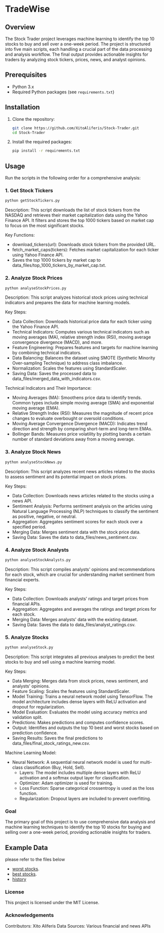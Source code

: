 # TradeWise

## Overview

The Stock Trader project leverages machine learning to identify the top 10 stocks to buy and sell over a one-week period. The project is structured into five main scripts, each handling a crucial part of the data processing and analysis workflow. The final output provides actionable insights for traders by analyzing stock tickers, prices, news, and analyst opinions.

## Prerequisites

- Python 3.x
- Required Python packages (see `requirements.txt`)

## Installation

1. Clone the repository:
    ```bash
    git clone https://github.com/XitoAliferis/Stock-Trader.git
    cd Stock-Trader
    ```

2. Install the required packages:
    ```bash
    pip install -r requirements.txt
    ```

## Usage

Run the scripts in the following order for a comprehensive analysis:

### 1. Get Stock Tickers

```bash
python getStockTickers.py
```
Description:
This script downloads the list of stock tickers from the NASDAQ and retrieves their market capitalization data using the Yahoo Finance API. It filters and stores the top 1000 tickers based on market cap to focus on the most significant stocks.

Key Functions:

- download_tickers(url): Downloads stock tickers from the provided URL.
- fetch_market_caps(tickers): Fetches market capitalization for each ticker using Yahoo Finance API.
- Saves the top 1000 tickers by market cap to data_files/top_1000_tickers_by_market_cap.txt.
### 2. Analyze Stock Prices
```bash
python analyseStockPrices.py
```
Description:
This script analyzes historical stock prices using technical indicators and prepares the data for machine learning models.

Key Steps:

 - Data Collection: Downloads historical price data for each ticker using the Yahoo Finance API.
 - Technical Indicators: Computes various technical indicators such as moving averages (MA), relative strength index (RSI), moving average convergence divergence (MACD), and more.
 - Feature Engineering: Prepares features and targets for machine learning by combining technical indicators.
 - Data Balancing: Balances the dataset using SMOTE (Synthetic Minority Over-sampling Technique) to address class imbalance.
 - Normalization: Scales the features using StandardScaler.
 - Saving Data: Saves the processed data to data_files/merged_data_with_indicators.csv.
 
Technical Indicators and Their Importance:

 - Moving Averages (MA): Smoothens price data to identify trends. Common types include simple moving average (SMA) and exponential moving average (EMA).
 - Relative Strength Index (RSI): Measures the magnitude of recent price changes to evaluate overbought or oversold conditions.
 - Moving Average Convergence Divergence (MACD): Indicates trend direction and strength by comparing short-term and long-term EMAs.
 - Bollinger Bands: Measures price volatility by plotting bands a certain number of standard deviations away from a moving average.
   
### 3. Analyze Stock News
```bash
python analyseStockNews.py
```
Description:
This script analyzes recent news articles related to the stocks to assess sentiment and its potential impact on stock prices.

Key Steps:
 - Data Collection: Downloads news articles related to the stocks using a news API.
 - Sentiment Analysis: Performs sentiment analysis on the articles using Natural Language Processing (NLP) techniques to classify the sentiment as positive, negative, or neutral.
 - Aggregation: Aggregates sentiment scores for each stock over a specified period.
 - Merging Data: Merges sentiment data with the stock price data.
 - Saving Data: Saves the data to data_files/news_sentiment.csv.
   
### 4. Analyze Stock Analysts
```bash
python analyseStockAnalysts.py
```
Description:
This script compiles analysts' opinions and recommendations for each stock, which are crucial for understanding market sentiment from financial experts.

Key Steps:
 - Data Collection: Downloads analysts' ratings and target prices from financial APIs.
 - Aggregation: Aggregates and averages the ratings and target prices for each stock.
 - Merging Data: Merges analysts' data with the existing dataset.
 - Saving Data: Saves the data to data_files/analyst_ratings.csv.

### 5. Analyze Stocks
```bash
python analyseStock.py
```
Description:
This script integrates all previous analyses to predict the best stocks to buy and sell using a machine learning model.

Key Steps:
 - Data Merging: Merges data from stock prices, news sentiment, and analysts' opinions.
 - Feature Scaling: Scales the features using StandardScaler.
 - Model Training: Trains a neural network model using TensorFlow. The model architecture includes dense layers with ReLU activation and dropout for regularization.
 - Model Evaluation: Evaluates the model using accuracy metrics and validation split.
 - Predictions: Makes predictions and computes confidence scores.
 - Output: Identifies and outputs the top 10 best and worst stocks based on prediction confidence.
 - Saving Results: Saves the final predictions to data_files/final_stock_ratings_new.csv.

Machine Learning Model:
- Neural Network: A sequential neural network model is used for multi-class classification (Buy, Hold, Sell).
  - Layers: The model includes multiple dense layers with ReLU activation and a softmax output layer for classification.
  - Optimizer: Adam optimizer is used for training.
  - Loss Function: Sparse categorical crossentropy is used as the loss function.
  - Regularization: Dropout layers are included to prevent overfitting.

### Goal
The primary goal of this project is to use comprehensive data analysis and machine learning techniques to identify the top 10 stocks for buying and selling over a one-week period, providing actionable insights for traders.

## Example Data
please refer to the files below
 - [worst stocks](data_files/top_10_worst_stocks.csv).
 - [best stocks](data_files/top_10_best_stocks.csv).
 - [history](https://docs.google.com/spreadsheets/d/1RSpStVAhkKcI8T9QOmz3OHmUel3v7_7ZYwCgVprjmGw/edit?usp=sharing)
### License
This project is licensed under the MIT License.

### Acknowledgements
Contributors: Xito Aliferis
Data Sources: Various financial and news APIs

